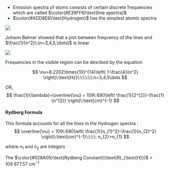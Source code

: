 

- Emission spectra of stoms consists of certain discrete frequencies which are called $\color{#E39FF6}\text{line spectra}$
- $\color{#ADD8E6}\text{Hydrogen}$ has the simplest atomic spectra 


![](https://i.imgur.com/r34njEd.png)


Johann Balmer showed that a plot between frequency of the lines and $\frac{1}{n^2}\:(n=3,4,5,\dots)$ is linear 

![](https://i.imgur.com/rE29iAF.png)


Frequencies in the visible region can be desribed by the equation 

$$
\nu=8.2202\times{10}^{14}\left( 1-\frac{4}{n^2} \right)\:\text{Hz}\:\:\:\:\:\:n=3,4,5\dots 
$$

$\text{OR,}$
$$
\frac{1}{\lambda}=\overline{\nu} = 109\:680\left( \frac{1}{2^{2}}-\frac{1}{n^{2}} \right)\:\text{cm}^{-1}
$$



#### Rydberg Formula 

This formula accounts for all the lines in the Hydrogen spectra :
$$
\overline{\nu} = 109\:680\left( \frac{1}{n_{1}^2}-\frac{1}{n_{2}^2} \right)\:\text{cm}^{-1}\:\:\:\: n_{2}>n_{1}
$$

where $n_{1}$ and $n_{2}$ are integers 

The $\color{#028A05}\text{Rydberg Constant}(\text{R}_{\text{H}})$ = $109\:677.57\:\text{cm}^{-1}$ 